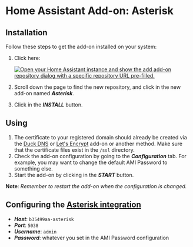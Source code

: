 # Home Assistant Add-on: Asterisk

## Installation

Follow these steps to get the add-on installed on your system:

1. Click here:

    [![Open your Home Assistant instance and show the add add-on repository dialog with a specific repository URL pre-filled.](https://my.home-assistant.io/badges/supervisor_add_addon_repository.svg)](https://my.home-assistant.io/redirect/supervisor_add_addon_repository/?repository_url=https%3A%2F%2Fgithub.com%2FTECH7Fox%2FAsterisk-add-on)

1. Scroll down the page to find the new repository, and click in the new add-on named **_Asterisk_**.
1. Click in the **_INSTALL_** button.

## Using

1. The certificate to your registered domain should already be created via the [Duck DNS](https://github.com/home-assistant/hassio-addons/tree/master/duckdns) or [Let's Encrypt](https://github.com/home-assistant/hassio-addons/tree/master/letsencrypt) add-on or another method. Make sure that the certificate files exist in the `/ssl` directory.
1. Check the add-on configuration by going to the **_Configuration_** tab. For example, you may want to change the default AMI Password to something else.
1. Start the add-on by clicking in the **_START_** button.

**Note**: _Remember to restart the add-on when the configuration is changed._

## Configuring the [Asterisk integration](https://github.com/TECH7Fox/Asterisk-integration)

- **_Host_**: `b35499aa-asterisk`
- **_Port_**: `5038`
- **_Username_**: `admin`
- **_Password_**: whatever you set in the AMI Password configuration

